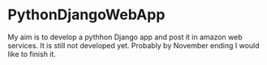 # PythonDjangoWebApp

My aim is to develop a pythhon Django app and post it in amazon web services. It is still not developed yet. 
Probably by November ending I would like to finish it.

